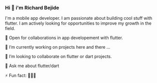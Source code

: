 ### Hi  👋 i'm Richard Bejide
I'm a mobile app developer. 
I am passionate about building cool stuff with flutter. I am actively looking for opportunities to improve my growth in the field.


<p> 🤝 Open for collaborations in app developement with flutter.</p>
<P>🔭 I’m currently working on projects here and there ...</p>
<p>👯 I’m looking to collaborate on flutter or dart projects.</p>
<p>💬 Ask me about flutter/dart</p>
<p>⚡ Fun fact: 🤷🏽‍♂️</p>


